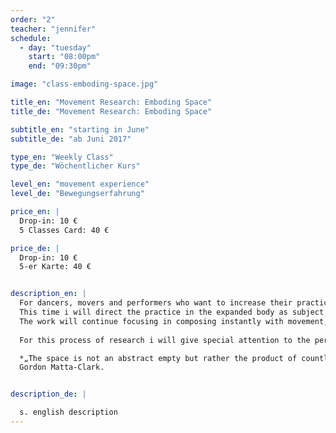 ```yaml
---
order: "2"
teacher: "jennifer"
schedule:
  - day: "tuesday"
    start: "08:00pm"
    end: "09:30pm"

image: "class-emboding-space.jpg"

title_en: "Movement Research: Emboding Space"
title_de: "Movement Research: Emboding Space"

subtitle_en: "starting in June"
subtitle_de: "ab Juni 2017"

type_en: "Weekly Class"
type_de: "Wöchentlicher Kurs"

level_en: "movement experience"
level_de: "Bewegungserfahrung"

price_en: |  
  Drop-in: 10 €  
  5 Classes Card: 40 €  

price_de: |
  Drop-in: 10 €  
  5-er Karte: 40 €  


description_en: |
  For dancers, movers and performers who want to increase their practice in the world of movement. 
  This time i will direct the practice in the expanded body as subject for composition with movement. 
  The work will continue focusing in composing instantly with movement, taking awarenes of each movement´s presence in space and time. 
  
  For this process of research i will give special attention to the perception of a multisensorial body that expands and make its surrounding part of itself. The extent here expresses itself through movement, which depends on the way one draws space through perception and imagination. 

  *„The space is not an abstract empty but rather the product of countless concrete moments.“* 
  Gordon Matta-Clark.


description_de: |

  s. english description
---
```

